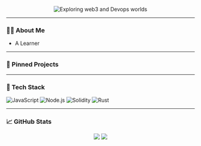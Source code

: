 <!-- Animated Typing Title -->
<p align="center">
  <img src="https://readme-typing-svg.demolab.com?font=Fira+Code&size=24&pause=1000&color=00FF00&center=true&vCenter=true&width=435&lines=Welcome+to+Morsy's+GitHub;i+build+cool+stuff" alt="Exploring web3 and Devops worlds" />
</p>

---

### 👨‍💻 About Me
- A Learner

---

### 🚀 Pinned Projects


---

### 🧰 Tech Stack
![JavaScript](https://img.shields.io/badge/-JavaScript-black?style=flat-square&logo=javascript)
![Node.js](https://img.shields.io/badge/-Node.js-black?style=flat-square&logo=node.js)
![Solidity](https://img.shields.io/badge/-Solidity-black?style=flat-square&logo=solidity)
![Rust](https://img.shields.io/badge/-Rust-black?style=flat-square&logo=rust)

---

### 📈 GitHub Stats

<p align="center">
  <img src="https://github-readme-stats.vercel.app/api?username=morsyxbt&show_icons=true&theme=radical" />
  <img src="https://github-readme-stats.vercel.app/api/top-langs/?username=morsyxbt&layout=compact&theme=radical" />
</p>
